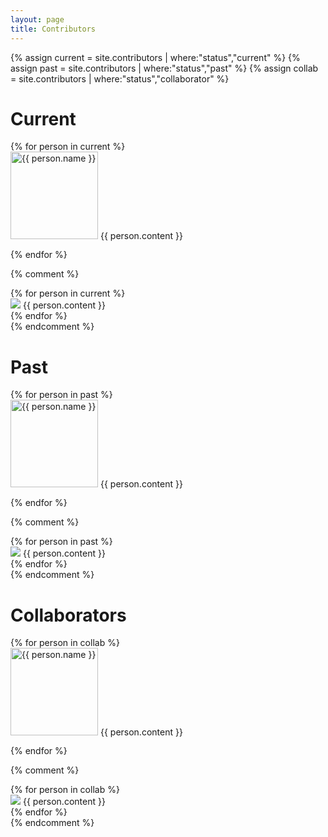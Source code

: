```yaml
---
layout: page
title: Contributors
---
```


{% assign current = site.contributors | where:"status","current" %}
{% assign past = site.contributors | where:"status","past" %}
{% assign collab = site.contributors | where:"status","collaborator" %}

<!-- is this as sleek as possible, or can it be further optimized? AV -->

# Current

<div class="row">
    {% for person in current %}
    <div class="col-lg-4">
        <img src="assets/images/headshots/{{ person.image }}" alt="{{ person.name }}" class="bd-placeholder-img rounded-circle" width="140" height="140" style="margin-bottom: 1rem;" preserveAspectRatio="xMidYMid slice" focusable="false">
        {{ person.content }}
    </div><!-- /.col-lg-4 -->
    {% endfor %}
</div><!-- /.row -->

{% comment %}
<div class="posts">
  {% for person in current %}
    <article>
      <span><img src="assets/images/headshots/{{person.image}}" /></span>
      {{ person.content }}
    </article>
  {% endfor %}
</div> 
{% endcomment %}

# Past

<div class="row">
    {% for person in past %}
    <div class="col-lg-4">
        <img src="assets/images/headshots/{{ person.image }}" alt="{{ person.name }}" class="bd-placeholder-img rounded-circle" width="140" height="140" style="margin-bottom: 1rem;" preserveAspectRatio="xMidYMid slice" focusable="false">
        {{ person.content }}
    </div><!-- /.col-lg-4 -->
    {% endfor %}
</div><!-- /.row -->

{% comment %}
<div class="posts">
  {% for person in past %}
    <article>
      <span><img src="assets/images/headshots/{{person.image}}" /></span>
      {{ person.content }}
    </article>
  {% endfor %}
</div>
{% endcomment %}

# Collaborators

<div class="row">
    {% for person in collab %}
    <div class="col-lg-4">
        <img src="assets/images/headshots/{{ person.image }}" alt="{{ person.name }}" class="bd-placeholder-img rounded-circle" width="140" height="140" style="margin-bottom: 1rem;" preserveAspectRatio="xMidYMid slice" focusable="false">
        {{ person.content }}
    </div><!-- /.col-lg-4 -->
    {% endfor %}
</div><!-- /.row -->


{% comment %}
<div class="posts">
  {% for person in collab %}
    <article>
      <span><img src="assets/images/headshots/{{person.image}}" /></span>
      {{ person.content }}
    </article>
  {% endfor %}
</div>
{% endcomment %}













